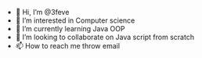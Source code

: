 - 👋 Hi, I’m @3feve
- 👀 I’m interested in Computer science 
- 🌱 I’m currently learning Java OOP
- 💞️ I’m looking to collaborate on Java script from scratch
- 📫 How to reach me throw email

<!---
3feve/3feve is a ✨ special ✨ repository because its `README.md` (this file) appears on your GitHub profile.
You can click the Preview link to take a look at your changes.
--->
